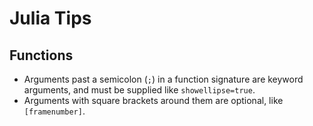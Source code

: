 # Julia Tips

## Functions
- Arguments past a semicolon (`;`) in a function signature are keyword arguments, and must be supplied like `showellipse=true`.
- Arguments with square brackets around them are optional, like `[framenumber]`.